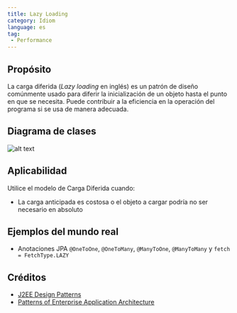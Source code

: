 ```yaml
---
title: Lazy Loading
category: Idiom
language: es
tag:
 - Performance
---
```


## Propósito

La carga diferida (*Lazy loading* en inglés) es un patrón de diseño comúnmente usado para diferir
la inicialización de un objeto hasta el punto en que se necesita. Puede
contribuir a la eficiencia en la operación del programa si se usa de manera adecuada.

## Diagrama de clases

![alt text](./etc/lazy-loading.png "Lazy Loading")

## Aplicabilidad

Utilice el modelo de Carga Diferida cuando:

* La carga anticipada es costosa o el objeto a cargar podría no ser necesario en absoluto

## Ejemplos del mundo real

* Anotaciones JPA `@OneToOne`, `@OneToMany`, `@ManyToOne`, `@ManyToMany` y `fetch = FetchType.LAZY`

## Créditos

* [J2EE Design Patterns](https://www.amazon.com/gp/product/0596004273/ref=as_li_tl?ie=UTF8&camp=1789&creative=9325&creativeASIN=0596004273&linkCode=as2&tag=javadesignpat-20&linkId=48d37c67fb3d845b802fa9b619ad8f31)
* [Patterns of Enterprise Application Architecture](https://www.amazon.com/gp/product/0321127420/ref=as_li_tl?ie=UTF8&camp=1789&creative=9325&creativeASIN=0321127420&linkCode=as2&tag=javadesignpat-20&linkId=d9f7d37b032ca6e96253562d075fcc4a)
